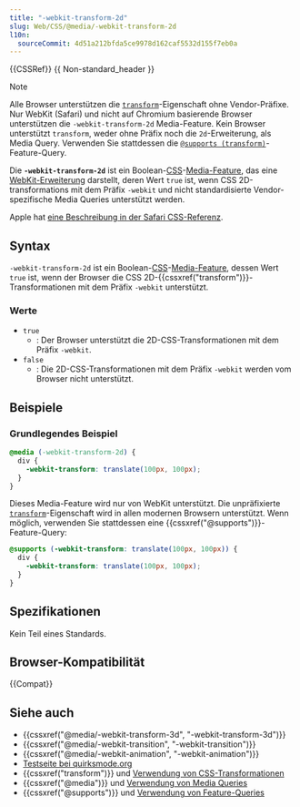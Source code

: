 ```yaml
---
title: "-webkit-transform-2d"
slug: Web/CSS/@media/-webkit-transform-2d
l10n:
  sourceCommit: 4d51a212bfda5ce9978d162caf5532d155f7eb0a
---
```


{{CSSRef}} {{ Non-standard_header }}

> [!NOTE]
> Alle Browser unterstützen die [`transform`](/de/docs/Web/CSS/transform#browser_compatibility)-Eigenschaft ohne Vendor-Präfixe. Nur WebKit (Safari) und nicht auf Chromium basierende Browser unterstützen die `-webkit-transform-2d` Media-Feature. Kein Browser unterstützt `transform`, weder ohne Präfix noch die `2d`-Erweiterung, als Media Query. Verwenden Sie stattdessen die [`@supports (transform)`](/de/docs/Web/CSS/@supports)-Feature-Query.

Die **`-webkit-transform-2d`** ist ein Boolean-[CSS](/de/docs/Web/CSS)-[Media-Feature](/de/docs/Web/CSS/@media#media_features), das eine [WebKit-Erweiterung](/de/docs/Web/CSS/WebKit_Extensions) darstellt, deren Wert `true` ist, wenn CSS 2D-transformations mit dem Präfix `-webkit` und nicht standardisierte Vendor-spezifische Media Queries unterstützt werden.

Apple hat [eine Beschreibung in der Safari CSS-Referenz](https://developer.apple.com/library/archive/documentation/AppleApplications/Reference/SafariCSSRef/Articles/OtherStandardCSS3Features.html#//apple_ref/doc/uid/TP40007601-SW3).

## Syntax

`-webkit-transform-2d` ist ein Boolean-[CSS](/de/docs/Web/CSS)-[Media-Feature](/de/docs/Web/CSS/@media#media_features), dessen Wert `true` ist, wenn der Browser die CSS 2D-{{cssxref("transform")}}-Transformationen mit dem Präfix `-webkit` unterstützt.

### Werte

- `true`
  - : Der Browser unterstützt die 2D-CSS-Transformationen mit dem Präfix `-webkit`.
- `false`
  - : Die 2D-CSS-Transformationen mit dem Präfix `-webkit` werden vom Browser nicht unterstützt.

## Beispiele

### Grundlegendes Beispiel

```css
@media (-webkit-transform-2d) {
  div {
    -webkit-transform: translate(100px, 100px);
  }
}
```

Dieses Media-Feature wird nur von WebKit unterstützt. Die unpräfixierte [`transform`](/de/docs/Web/CSS/transform)-Eigenschaft wird in allen modernen Browsern unterstützt. Wenn möglich, verwenden Sie stattdessen eine {{cssxref("@supports")}}-Feature-Query:

```css
@supports (-webkit-transform: translate(100px, 100px)) {
  div {
    -webkit-transform: translate(100px, 100px);
  }
}
```

## Spezifikationen

Kein Teil eines Standards.

## Browser-Kompatibilität

{{Compat}}

## Siehe auch

- {{cssxref("@media/-webkit-transform-3d", "-webkit-transform-3d")}}
- {{cssxref("@media/-webkit-transition", "-webkit-transition")}}
- {{cssxref("@media/-webkit-animation", "-webkit-animation")}}
- [Testseite bei quirksmode.org](https://www.quirksmode.org/css/tests/mediaqueries/animation.html)
- {{cssxref("transform")}} und [Verwendung von CSS-Transformationen](/de/docs/Web/CSS/CSS_transforms/Using_CSS_transforms)
- {{cssxref("@media")}} und [Verwendung von Media Queries](/de/docs/Web/CSS/CSS_media_queries/Using_media_queries)
- {{cssxref("@supports")}} und [Verwendung von Feature-Queries](/de/docs/Web/CSS/CSS_conditional_rules/Using_feature_queries)
